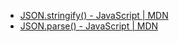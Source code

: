 - [JSON.stringify() - JavaScript | MDN](https://developer.mozilla.org/en-US/docs/Web/JavaScript/Reference/Global_Objects/JSON/stringify)
- [JSON.parse() - JavaScript | MDN](https://developer.mozilla.org/en-US/docs/Web/JavaScript/Reference/Global_Objects/JSON/parse)
